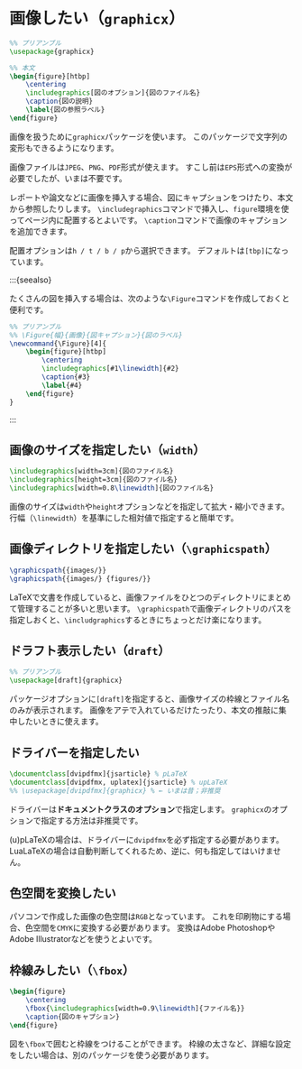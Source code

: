 # 画像したい（``graphicx``）

```latex
%% プリアンブル
\usepackage{graphicx}

%% 本文
\begin{figure}[htbp]
    \centering
    \includegraphics[図のオプション]{図のファイル名}
    \caption{図の説明}
    \label{図の参照ラベル}
\end{figure}
```

画像を扱うために``graphicx``パッケージを使います。
このパッケージで文字列の変形もできるようになります。

画像ファイルは``JPEG``、``PNG``、``PDF``形式が使えます。
すこし前は``EPS``形式への変換が必要でしたが、いまは不要です。

レポートや論文などに画像を挿入する場合、図にキャプションをつけたり、本文から参照したりします。
``\includegraphics``コマンドで挿入し、``figure``環境を使ってページ内に配置するとよいです。
``\caption``コマンドで画像のキャプションを追加できます。

配置オプションは``h / t / b / p``から選択できます。
デフォルトは``[tbp]``になっています。

:::{seealso}

たくさんの図を挿入する場合は、次のような``\Figure``コマンドを作成しておくと便利です。

```latex
%% プリアンブル
%% \Figure{幅}{画像}{図キャプション}{図のラベル}
\newcommand{\Figure}[4]{
    \begin{figure}[htbp]
        \centering
        \includegraphics[#1\linewidth]{#2}
        \caption{#3}
        \label{#4}
    \end{figure}
}
```

:::

## 画像のサイズを指定したい（``width``）

```latex
\includegraphics[width=3cm]{図のファイル名}
\includegraphics[height=3cm]{図のファイル名}
\includegraphics[width=0.8\linewidth]{図のファイル名}
```

画像のサイズは``width``や``height``オプションなどを指定して拡大・縮小できます。
行幅（``\linewidth``）を基準にした相対値で指定すると簡単です。

## 画像ディレクトリを指定したい（``\graphicspath``）

```latex
\graphicspath{{images/}}
\graphicspath{{images/} {figures/}}
```

LaTeXで文書を作成していると、画像ファイルをひとつのディレクトリにまとめて管理することが多いと思います。
``\graphicspath``で画像ディレクトリのパスを指定しおくと、``\includgraphics``するときにちょっとだけ楽になります。

## ドラフト表示したい（``draft``）

```latex
%% プリアンブル
\usepackage[draft]{graphicx}
```

パッケージオプションに``[draft]``を指定すると、画像サイズの枠線とファイル名のみが表示されます。
画像をアテで入れているだけたったり、本文の推敲に集中したいときに使えます。

## ドライバーを指定したい

```latex
\documentclass[dvipdfmx]{jsarticle} % pLaTeX
\documentclass[dvipdfmx, uplatex]{jsarticle} % upLaTeX
%% \usepackage[dvipdfmx]{graphicx} % ← いまは昔；非推奨
```

ドライバーは**ドキュメントクラスのオプション**で指定します。
``graphicx``のオプションで指定する方法は非推奨です。

(u)pLaTeXの場合は、ドライバーに``dvipdfmx``を必ず指定する必要があります。
LuaLaTeXの場合は自動判断してくれるため、逆に、何も指定してはいけません。

## 色空間を変換したい

パソコンで作成した画像の色空間は``RGB``となっています。
これを印刷物にする場合、色空間を``CMYK``に変換する必要があります。
変換はAdobe PhotoshopやAdobe Illustratorなどを使うとよいです。

## 枠線みしたい（``\fbox``）

```latex
\begin{figure}
    \centering
    \fbox{\includegraphics[width=0.9\linewidth]{ファイル名}}
    \caption{図のキャプション}
\end{figure}
```

図を``\fbox``で囲むと枠線をつけることができます。
枠線の太さなど、詳細な設定をしたい場合は、別のパッケージを使う必要があります。
